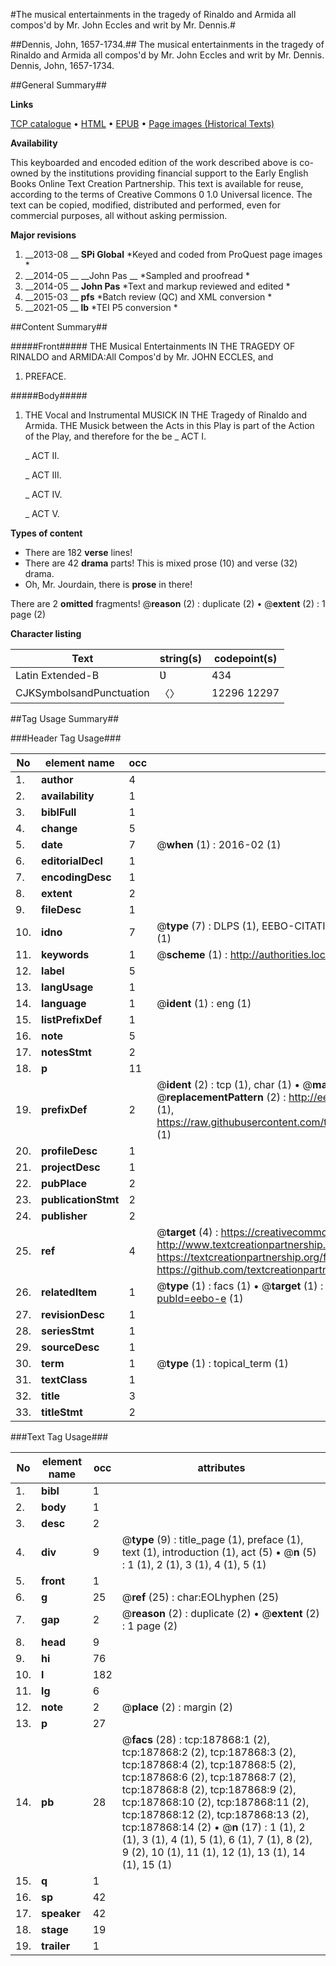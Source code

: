 #The musical entertainments in the tragedy of Rinaldo and Armida all compos'd by Mr. John Eccles and writ by Mr. Dennis.#

##Dennis, John, 1657-1734.##
The musical entertainments in the tragedy of Rinaldo and Armida all compos'd by Mr. John Eccles and writ by Mr. Dennis.
Dennis, John, 1657-1734.

##General Summary##

**Links**

[TCP catalogue](http://www.ota.ox.ac.uk/tcp/)  • 
[HTML](http://tei.it.ox.ac.uk/tcp/Texts-HTML/free/B08/B08911.html)  • 
[EPUB](http://tei.it.ox.ac.uk/tcp/Texts-EPUB/free/B08/B08911.epub) • 
[Page images (Historical Texts)](https://historicaltexts.jisc.ac.uk/eebo-62369155e)

**Availability**

This keyboarded and encoded edition of the work described above is co-owned by the
    institutions providing financial support to the Early English Books Online Text Creation
    Partnership. This text is available for reuse, according to the terms of  Creative Commons 0 1.0 Universal
    licence. The text can be copied, modified, distributed and performed, even for commercial
    purposes, all without asking permission.

**Major revisions**

1. __2013-08 __ __SPi Global__ *Keyed and coded from ProQuest page images *
1. __2014-05 __ __John Pas __ *Sampled and proofread *
1. __2014-05 __ __John Pas__ *Text and markup reviewed and edited *
1. __2015-03 __ __pfs__ *Batch review (QC) and XML conversion *
1. __2021-05 __ __lb__ *TEI P5 conversion *

##Content Summary##

#####Front#####
THE Musical Entertainments IN THE TRAGEDY OF RINALDO and ARMIDA:All Compos'd by Mr. JOHN ECCLES, and
1. PREFACE.

#####Body#####

1. THE Vocal and Instrumental MUSICK IN THE Tragedy of Rinaldo and Armida.
THE Musick between the Acts in this Play is part of the Action of the Play, and therefore for the be
    _ ACT I.

    _ ACT II.

    _ ACT III.

    _ ACT IV.

    _ ACT V.

**Types of content**

  * There are 182 **verse** lines!
  * There are 42 **drama** parts! This is mixed prose (10) and verse (32) drama.
  * Oh, Mr. Jourdain, there is **prose** in there!

There are 2 **omitted** fragments! 
 @__reason__ (2) : duplicate (2)  •  @__extent__ (2) : 1 page (2)

**Character listing**


|Text|string(s)|codepoint(s)|
|---|---|---|
|Latin Extended-B|Ʋ|434|
|CJKSymbolsandPunctuation|〈〉|12296 12297|

##Tag Usage Summary##

###Header Tag Usage###

|No|element name|occ|attributes|
|---|---|---|---|
|1.|__author__|4||
|2.|__availability__|1||
|3.|__biblFull__|1||
|4.|__change__|5||
|5.|__date__|7| @__when__ (1) : 2016-02 (1)|
|6.|__editorialDecl__|1||
|7.|__encodingDesc__|1||
|8.|__extent__|2||
|9.|__fileDesc__|1||
|10.|__idno__|7| @__type__ (7) : DLPS (1), EEBO-CITATION (1), VID (1), EEBO-PROQUEST (1), STC (2), OCLC (1)|
|11.|__keywords__|1| @__scheme__ (1) : http://authorities.loc.gov/ (1)|
|12.|__label__|5||
|13.|__langUsage__|1||
|14.|__language__|1| @__ident__ (1) : eng (1)|
|15.|__listPrefixDef__|1||
|16.|__note__|5||
|17.|__notesStmt__|2||
|18.|__p__|11||
|19.|__prefixDef__|2| @__ident__ (2) : tcp (1), char (1)  •  @__matchPattern__ (2) : ([0-9\-]+):([0-9IVX]+) (1), (.+) (1)  •  @__replacementPattern__ (2) : http://eebo.chadwyck.com/downloadtiff?vid=$1&page=$2 (1), https://raw.githubusercontent.com/textcreationpartnership/Texts/master/tcpchars.xml#$1 (1)|
|20.|__profileDesc__|1||
|21.|__projectDesc__|1||
|22.|__pubPlace__|2||
|23.|__publicationStmt__|2||
|24.|__publisher__|2||
|25.|__ref__|4| @__target__ (4) : https://creativecommons.org/publicdomain/zero/1.0/ (1), http://www.textcreationpartnership.org/docs/. (1), https://textcreationpartnership.org/faq/#faq05 (1), https://github.com/textcreationpartnership (1)|
|26.|__relatedItem__|1| @__type__ (1) : facs (1)  •  @__target__ (1) : https://data.historicaltexts.jisc.ac.uk/view?pubId=eebo-e (1)|
|27.|__revisionDesc__|1||
|28.|__seriesStmt__|1||
|29.|__sourceDesc__|1||
|30.|__term__|1| @__type__ (1) : topical_term (1)|
|31.|__textClass__|1||
|32.|__title__|3||
|33.|__titleStmt__|2||


###Text Tag Usage###

|No|element name|occ|attributes|
|---|---|---|---|
|1.|__bibl__|1||
|2.|__body__|1||
|3.|__desc__|2||
|4.|__div__|9| @__type__ (9) : title_page (1), preface (1), text (1), introduction (1), act (5)  •  @__n__ (5) : 1 (1), 2 (1), 3 (1), 4 (1), 5 (1)|
|5.|__front__|1||
|6.|__g__|25| @__ref__ (25) : char:EOLhyphen (25)|
|7.|__gap__|2| @__reason__ (2) : duplicate (2)  •  @__extent__ (2) : 1 page (2)|
|8.|__head__|9||
|9.|__hi__|76||
|10.|__l__|182||
|11.|__lg__|6||
|12.|__note__|2| @__place__ (2) : margin (2)|
|13.|__p__|27||
|14.|__pb__|28| @__facs__ (28) : tcp:187868:1 (2), tcp:187868:2 (2), tcp:187868:3 (2), tcp:187868:4 (2), tcp:187868:5 (2), tcp:187868:6 (2), tcp:187868:7 (2), tcp:187868:8 (2), tcp:187868:9 (2), tcp:187868:10 (2), tcp:187868:11 (2), tcp:187868:12 (2), tcp:187868:13 (2), tcp:187868:14 (2)  •  @__n__ (17) : 1 (1), 2 (1), 3 (1), 4 (1), 5 (1), 6 (1), 7 (1), 8 (2), 9 (2), 10 (1), 11 (1), 12 (1), 13 (1), 14 (1), 15 (1)|
|15.|__q__|1||
|16.|__sp__|42||
|17.|__speaker__|42||
|18.|__stage__|19||
|19.|__trailer__|1||

